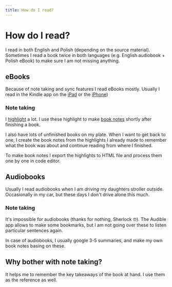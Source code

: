 ```yaml
---
title: How do I read?
---
```


# How do I read?

I read in both English and Polish (depending on the source material). Sometimes I read a book twice in both languages (e.g. English audiobook + Polish eBook) to make sure I am not missing anything.

## eBooks

Because of note taking and sync features I read eBooks mostly. Usually I read in the Kindle app on the [iPad](tools/hardware/ipad) or the [iPhone](tools/hardware/iphone))

### Note taking

I [highlight](tools/kindle-app) a lot. I use these highlight to make [book notes](/reading/reading-list) shortly after finishing a book.

I also have lots of unfinished books on my plate. When I want to get back to one, I create the book notes from the highlights I already made to remember what the book was about and continue reading from where I finished.

To make book notes I export the highlights to HTML file and process them one by one in code editor.

## Audiobooks

Usually I read audiobooks when I am _driving_ my daughters stroller outside. Occasionally in my car, but these days I don't drive alone this much.

### Note taking

It's impossible for audiobooks (thanks for nothing, Sherlock 🤓). The Audible app allows to make some bookmarks, but I am not going over these to listen particular sentences again.

In case of audiobooks, I usually google 3-5 summaries, and make my own book notes basing on these.

## Why bother with note taking?

It helps me to remember the key takeaways of the book at hand. I use them as the reference as well.
